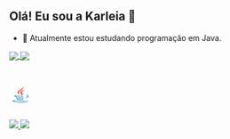 ## Olá! Eu sou a Karleia 👋

- 🌱 Atualmente estou estudando programação em Java.

<div>
  <a href="https://github.com/karleiacoelho/github-readme-stats">
  <img height=180 align="center" src="https://github-readme-stats.vercel.app/api?username=karleiacoelho&theme=tokyonight&show_icons=true" />
  <img height=180 align="center" src="https://github-readme-stats.vercel.app/api/top-langs?username=karleiacoelho&layout=compact&langs_count=8&card_width=180&theme=tokyonight" />
</div>  

##

<div style="display: inline_block"><br>
  <img align="center" alt="Karleia-Java" height="30" width="40" src="https://raw.githubusercontent.com/devicons/devicon/master/icons/java/java-original.svg">
</div>

##

<div>
    <a href = "https://www.linkedin.com/in/karleia-coelho-de-o-sousa-44870662/"><img src="https://img.shields.io/badge/LinkedIn-0077B5?style=for-the-badge&logo=linkedin&logoColor=white"/>
  	<a href = "mailto:karleia.coelho09@gmail.com"><img src="https://img.shields.io/badge/Gmail-D14836?style=for-the-badge&logo=gmail&logoColor=white"/>
</div>
